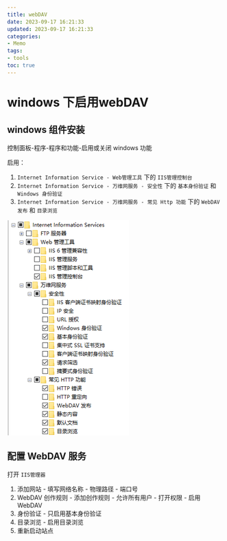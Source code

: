 ```yaml
---
title: webDAV
date: 2023-09-17 16:21:33
updated: 2023-09-17 16:21:33
categories:
- Memo
tags:
- tools
toc: true
---
```


# windows 下启用webDAV

## windows 组件安装

控制面板-程序-程序和功能-启用或关闭 windows 功能

启用：

1. `Internet Information Service - Web管理工具` 下的 `IIS管理控制台`
2. `Internet Information Service - 万维网服务 - 安全性` 下的 `基本身份验证` 和 `Windows 身份验证`
3. `Internet Information Service - 万维网服务 - 常见 Http 功能` 下的 `WebDAV 发布` 和 `目录浏览`

![](../../../static/memo/webDav.png)

## 配置 WebDAV 服务

打开 `IIS管理器`

1. 添加网站 - 填写网络名称 - 物理路径 - 端口号
2. WebDAV 创作规则 - 添加创作规则 - 允许所有用户 - 打开权限 - 启用 WebDAV
3. 身份验证 - 只启用基本身份验证
4. 目录浏览 - 启用目录浏览
5. 重新启动站点